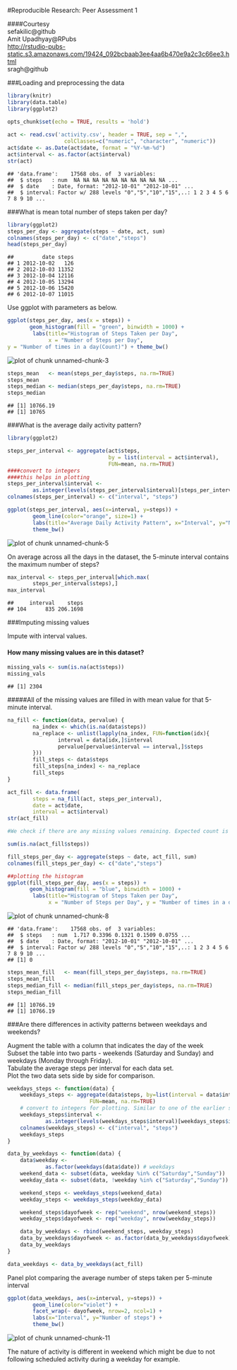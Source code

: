 #Reproducible Research: Peer Assessment 1

####Courtesy  
sefakilic@github  
Amit Upadhyay@RPubs  
http://rstudio-pubs-static.s3.amazonaws.com/19424_092bcbaab3ee4aa6b470e9a2c3c66ee3.html  
sragh@github

###Loading and preprocessing the data


```r
library(knitr)
library(data.table)
library(ggplot2)

opts_chunk$set(echo = TRUE, results = 'hold')
        
act <- read.csv('activity.csv', header = TRUE, sep = ",",
                  colClasses=c("numeric", "character", "numeric"))
act$date <- as.Date(act$date, format = "%Y-%m-%d")
act$interval <- as.factor(act$interval)
str(act)
```

```
## 'data.frame':	17568 obs. of  3 variables:
##  $ steps   : num  NA NA NA NA NA NA NA NA NA NA ...
##  $ date    : Date, format: "2012-10-01" "2012-10-01" ...
##  $ interval: Factor w/ 288 levels "0","5","10","15",..: 1 2 3 4 5 6 7 8 9 10 ...
```

###What is mean total number of steps taken per day?


```r
library(ggplot2)
steps_per_day <- aggregate(steps ~ date, act, sum)
colnames(steps_per_day) <- c("date","steps")
head(steps_per_day)
```

```
##         date steps
## 1 2012-10-02   126
## 2 2012-10-03 11352
## 3 2012-10-04 12116
## 4 2012-10-05 13294
## 5 2012-10-06 15420
## 6 2012-10-07 11015
```

Use ggplot with parameters as below.


```r
ggplot(steps_per_day, aes(x = steps)) + 
       geom_histogram(fill = "green", binwidth = 1000) + 
        labs(title="Histogram of Steps Taken per Day", 
             x = "Number of Steps per Day", 
y = "Number of times in a day(Count)") + theme_bw()
```

![plot of chunk unnamed-chunk-3](figure/unnamed-chunk-3-1.png) 


```r
steps_mean   <- mean(steps_per_day$steps, na.rm=TRUE)
steps_mean
steps_median <- median(steps_per_day$steps, na.rm=TRUE)
steps_median
```

```
## [1] 10766.19
## [1] 10765
```

###What is the average daily activity pattern?


```r
library(ggplot2)

steps_per_interval <- aggregate(act$steps, 
                                by = list(interval = act$interval),
                                FUN=mean, na.rm=TRUE)
####convert to integers
####this helps in plotting
steps_per_interval$interval <- 
        as.integer(levels(steps_per_interval$interval)[steps_per_interval$interval])
colnames(steps_per_interval) <- c("interval", "steps")

ggplot(steps_per_interval, aes(x=interval, y=steps)) +   
        geom_line(color="orange", size=1) +  
        labs(title="Average Daily Activity Pattern", x="Interval", y="Number of steps") +  
        theme_bw()
```

![plot of chunk unnamed-chunk-5](figure/unnamed-chunk-5-1.png) 

On average across all the days in the dataset, the 5-minute interval contains the maximum number of steps?


```r
max_interval <- steps_per_interval[which.max(  
        steps_per_interval$steps),]
max_interval
```

```
##     interval    steps
## 104      835 206.1698
```

###Imputing missing values

Impute with interval values.

#### How many missing values are in this dataset?


```r
missing_vals <- sum(is.na(act$steps))
missing_vals
```

```
## [1] 2304
```

#####All of the missing values are filled in with mean value for that 5-minute interval.


```r
na_fill <- function(data, pervalue) {
        na_index <- which(is.na(data$steps))
        na_replace <- unlist(lapply(na_index, FUN=function(idx){
                interval = data[idx,]$interval
                pervalue[pervalue$interval == interval,]$steps
        }))
        fill_steps <- data$steps
        fill_steps[na_index] <- na_replace
        fill_steps
}

act_fill <- data.frame(  
        steps = na_fill(act, steps_per_interval),  
        date = act$date,  
        interval = act$interval)
str(act_fill)

#We check if there are any missing values remaining. Expected count is 0.

sum(is.na(act_fill$steps))

fill_steps_per_day <- aggregate(steps ~ date, act_fill, sum)
colnames(fill_steps_per_day) <- c("date","steps")

##plotting the histogram
ggplot(fill_steps_per_day, aes(x = steps)) + 
       geom_histogram(fill = "blue", binwidth = 1000) + 
        labs(title="Histogram of Steps Taken per Day", 
             x = "Number of Steps per Day", y = "Number of times in a day(Count)") + theme_bw()
```

![plot of chunk unnamed-chunk-8](figure/unnamed-chunk-8-1.png) 

```
## 'data.frame':	17568 obs. of  3 variables:
##  $ steps   : num  1.717 0.3396 0.1321 0.1509 0.0755 ...
##  $ date    : Date, format: "2012-10-01" "2012-10-01" ...
##  $ interval: Factor w/ 288 levels "0","5","10","15",..: 1 2 3 4 5 6 7 8 9 10 ...
## [1] 0
```


```r
steps_mean_fill   <- mean(fill_steps_per_day$steps, na.rm=TRUE)
steps_mean_fill
steps_median_fill <- median(fill_steps_per_day$steps, na.rm=TRUE)
steps_median_fill
```

```
## [1] 10766.19
## [1] 10766.19
```

###Are there differences in activity patterns between weekdays and weekends?

Augment the table with a column that indicates the day of the week    
Subset the table into two parts - weekends (Saturday and Sunday) and weekdays (Monday through Friday).  
Tabulate the average steps per interval for each data set.  
Plot the two data sets side by side for comparison.  


```r
weekdays_steps <- function(data) {
    weekdays_steps <- aggregate(data$steps, by=list(interval = data$interval),
                          FUN=mean, na.rm=TRUE)
    # convert to integers for plotting. Similar to one of the earlier steps.
    weekdays_steps$interval <- 
            as.integer(levels(weekdays_steps$interval)[weekdays_steps$interval])
    colnames(weekdays_steps) <- c("interval", "steps")
    weekdays_steps
}

data_by_weekdays <- function(data) {
    data$weekday <- 
            as.factor(weekdays(data$date)) # weekdays
    weekend_data <- subset(data, weekday %in% c("Saturday","Sunday"))
    weekday_data <- subset(data, !weekday %in% c("Saturday","Sunday"))

    weekend_steps <- weekdays_steps(weekend_data)
    weekday_steps <- weekdays_steps(weekday_data)

    weekend_steps$dayofweek <- rep("weekend", nrow(weekend_steps))
    weekday_steps$dayofweek <- rep("weekday", nrow(weekday_steps))

    data_by_weekdays <- rbind(weekend_steps, weekday_steps)
    data_by_weekdays$dayofweek <- as.factor(data_by_weekdays$dayofweek)
    data_by_weekdays
}

data_weekdays <- data_by_weekdays(act_fill)
```

Panel plot comparing the average number of steps taken per 5-minute interval


```r
ggplot(data_weekdays, aes(x=interval, y=steps)) + 
        geom_line(color="violet") + 
        facet_wrap(~ dayofweek, nrow=2, ncol=1) +
        labs(x="Interval", y="Number of steps") +
        theme_bw()
```

![plot of chunk unnamed-chunk-11](figure/unnamed-chunk-11-1.png) 

The nature of activity is different in weekend which might be due to not following scheduled activity during a weekday for example.
